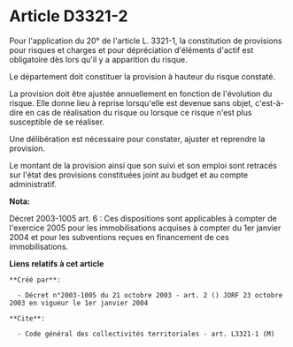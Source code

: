 # Article D3321-2

Pour l'application du 20° de l'article L. 3321-1, la constitution de provisions pour risques et charges et pour dépréciation
d'éléments d'actif est obligatoire dès lors qu'il y a apparition du risque.

Le département doit constituer la provision à hauteur du risque constaté.

La provision doit être ajustée annuellement en fonction de l'évolution du risque. Elle donne lieu à reprise lorsqu'elle est
devenue sans objet, c'est-à-dire en cas de réalisation du risque ou lorsque ce risque n'est plus susceptible de se réaliser.

Une délibération est nécessaire pour constater, ajuster et reprendre la provision.

Le montant de la provision ainsi que son suivi et son emploi sont retracés sur l'état des provisions constituées joint au
budget et au compte administratif.

**Nota:**

Décret 2003-1005 art. 6 : Ces dispositions sont applicables à compter de l'exercice 2005 pour les immobilisations acquises à
compter du 1er janvier 2004 et pour les subventions reçues en financement de ces immobilisations.

**Liens relatifs à cet article**

	**Créé par**:

	  - Décret n°2003-1005 du 21 octobre 2003 - art. 2 () JORF 23 octobre 2003 en vigueur le 1er janvier 2004

	**Cite**:

	  - Code général des collectivités territoriales - art. L3321-1 (M)
